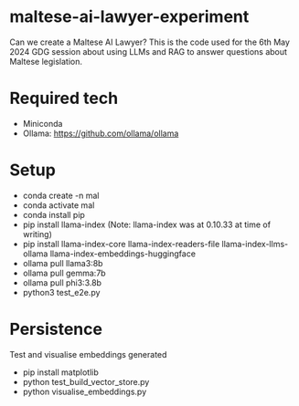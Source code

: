 # maltese-ai-lawyer-experiment

Can we create a Maltese AI Lawyer? This is the code used for the 6th May 2024 GDG session about using LLMs and RAG to answer questions about Maltese legislation.

# Required tech

- Miniconda
- Ollama: https://github.com/ollama/ollama

# Setup

- conda create -n mal
- conda activate mal
- conda install pip
- pip install llama-index
  (Note: llama-index was at 0.10.33 at time of writing)
- pip install llama-index-core llama-index-readers-file llama-index-llms-ollama llama-index-embeddings-huggingface
- ollama pull llama3:8b
- ollama pull gemma:7b
- ollama pull phi3:3.8b
- python3 test_e2e.py

# Persistence

Test and visualise embeddings generated

- pip install matplotlib
- python test_build_vector_store.py
- python visualise_embeddings.py
